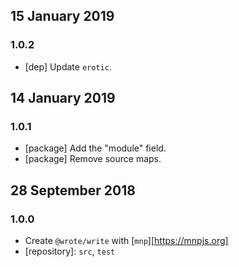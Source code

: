## 15 January 2019

### 1.0.2

- [dep] Update `erotic`.

## 14 January 2019

### 1.0.1

- [package] Add the "module" field.
- [package] Remove source maps.

## 28 September 2018

### 1.0.0

- Create `@wrote/write` with [`mnp`][https://mnpjs.org]
- [repository]: `src`, `test`
